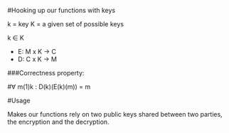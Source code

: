 #Hooking up our functions with keys 

k = key
K = a given set of possible keys

k  ∈ K

- E: M x K -> C 
- D: C x K -> M

###Correctness property: 

#∀ m(1)k : D(k)(E(k)(m)) = m 

#Usage

Makes our functions rely on two public keys shared between two parties, the encryption and the decryption.

